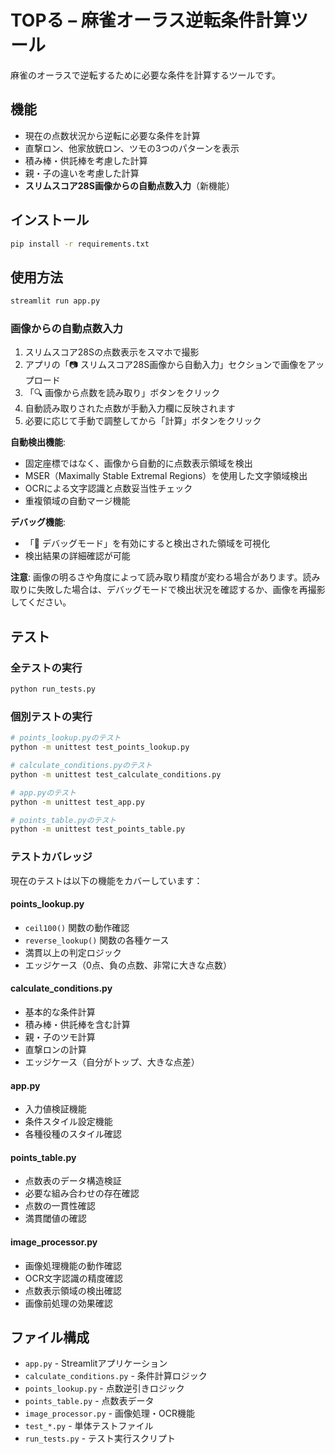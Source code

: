 # TOPる – 麻雀オーラス逆転条件計算ツール

麻雀のオーラスで逆転するために必要な条件を計算するツールです。

## 機能

- 現在の点数状況から逆転に必要な条件を計算
- 直撃ロン、他家放銃ロン、ツモの3つのパターンを表示
- 積み棒・供託棒を考慮した計算
- 親・子の違いを考慮した計算
- **スリムスコア28S画像からの自動点数入力**（新機能）

## インストール

```bash
pip install -r requirements.txt
```

## 使用方法

```bash
streamlit run app.py
```

### 画像からの自動点数入力

1. スリムスコア28Sの点数表示をスマホで撮影
2. アプリの「📷 スリムスコア28S画像から自動入力」セクションで画像をアップロード
3. 「🔍 画像から点数を読み取り」ボタンをクリック
4. 自動読み取りされた点数が手動入力欄に反映されます
5. 必要に応じて手動で調整してから「計算」ボタンをクリック

**自動検出機能**:
- 固定座標ではなく、画像から自動的に点数表示領域を検出
- MSER（Maximally Stable Extremal Regions）を使用した文字領域検出
- OCRによる文字認識と点数妥当性チェック
- 重複領域の自動マージ機能

**デバッグ機能**:
- 「🔧 デバッグモード」を有効にすると検出された領域を可視化
- 検出結果の詳細確認が可能

**注意**: 画像の明るさや角度によって読み取り精度が変わる場合があります。読み取りに失敗した場合は、デバッグモードで検出状況を確認するか、画像を再撮影してください。

## テスト

### 全テストの実行

```bash
python run_tests.py
```

### 個別テストの実行

```bash
# points_lookup.pyのテスト
python -m unittest test_points_lookup.py

# calculate_conditions.pyのテスト
python -m unittest test_calculate_conditions.py

# app.pyのテスト
python -m unittest test_app.py

# points_table.pyのテスト
python -m unittest test_points_table.py
```

### テストカバレッジ

現在のテストは以下の機能をカバーしています：

#### points_lookup.py
- `ceil100()` 関数の動作確認
- `reverse_lookup()` 関数の各種ケース
- 満貫以上の判定ロジック
- エッジケース（0点、負の点数、非常に大きな点数）

#### calculate_conditions.py
- 基本的な条件計算
- 積み棒・供託棒を含む計算
- 親・子のツモ計算
- 直撃ロンの計算
- エッジケース（自分がトップ、大きな点差）

#### app.py
- 入力値検証機能
- 条件スタイル設定機能
- 各種役種のスタイル確認

#### points_table.py
- 点数表のデータ構造検証
- 必要な組み合わせの存在確認
- 点数の一貫性確認
- 満貫閾値の確認

#### image_processor.py
- 画像処理機能の動作確認
- OCR文字認識の精度確認
- 点数表示領域の検出確認
- 画像前処理の効果確認

## ファイル構成

- `app.py` - Streamlitアプリケーション
- `calculate_conditions.py` - 条件計算ロジック
- `points_lookup.py` - 点数逆引きロジック
- `points_table.py` - 点数表データ
- `image_processor.py` - 画像処理・OCR機能
- `test_*.py` - 単体テストファイル
- `run_tests.py` - テスト実行スクリプト

